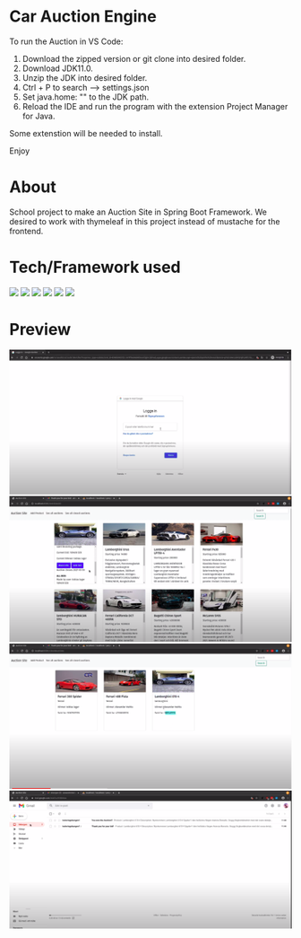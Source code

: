 # Car Auction Engine

To run the Auction in VS Code:

1. Download the zipped version or git clone into desired folder.
2. Download JDK11.0.
3. Unzip the JDK into desired folder.
4. Ctrl + P to search --> settings.json
5. Set java.home: "" to the JDK path.
6. Reload the IDE and run the program with the extension Project Manager for Java.

Some extenstion will be needed to install.

Enjoy


# About
  School project to make an Auction Site in Spring Boot Framework. We desired to work with thymeleaf in this project instead of mustache for the frontend.


# Tech/Framework used
![](https://img.shields.io/badge/<JAVA>-<WORD_ON_RIGHT>-informational?style=flat&logo=<LOGO_NAME>&logoColor=white&color=2bbc8a)
![](https://img.shields.io/badge/<WORD_ON_LEFT>-<WORD_ON_RIGHT>-informational?style=flat&logo=<LOGO_NAME>&logoColor=white&color=2bbc8a)
![](https://img.shields.io/badge/<WORD_ON_LEFT>-<WORD_ON_RIGHT>-informational?style=flat&logo=<LOGO_NAME>&logoColor=white&color=2bbc8a)
![](https://img.shields.io/badge/<WORD_ON_LEFT>-<WORD_ON_RIGHT>-informational?style=flat&logo=<LOGO_NAME>&logoColor=white&color=2bbc8a)
![](https://img.shields.io/badge/<WORD_ON_LEFT>-<WORD_ON_RIGHT>-informational?style=flat&logo=<LOGO_NAME>&logoColor=white&color=2bbc8a)
![](https://img.shields.io/badge/<WORD_ON_LEFT>-<WORD_ON_RIGHT>-informational?style=flat&logo=<LOGO_NAME>&logoColor=white&color=2bbc8a)




  

# Preview

<img src="pictures_for_github/1.png">
<img src="pictures_for_github/2.png">
<img src="pictures_for_github/3.png">
<img src="pictures_for_github/4.png">


